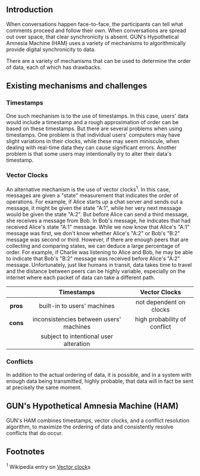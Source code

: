 ## Introduction

When conversations happen face-to-face, the participants can tell what comments proceed and follow their own.  When conversations are spread out over space, that clear synchronicity is absent.  GUN's Hypothetical Amnesia Machine (HAM) uses a variety of mechanisms to algorithmically provide digital synchronicity to data.

There are a variety of mechanisms that can be used to determine the order of data, each of which has drawbacks.  

## Existing mechanisms and challenges

### Timestamps

One such mechanism is to the use of timestamps.  In this case, users' data would include a timestamp and a rough approximation of order can be based on these timestamps.  But there are several problems when using timestamps.  One problem is that individual users' computers may have slight variations in their clocks, while these may seem miniscule, when dealing with real-time data they can cause significant errors.  Another problem is that some users may intentionally try to alter their data's timestamp.

### Vector Clocks

An alternative mechanism is the use of vector clocks<sup>1</sup>.  In this case, messages are given a "state" measurement that indicates the order of operations.  For example, if Alice starts up a chat server and sends out a message, it might be given the state "A:1", while her very next message would be given the state "A:2".  But before Alice can send a third message, she receives a message from Bob.  In Bob's message, he indicates that had received Alice's state "A:1" message.  While we now know that Alice's "A:1" message was first, we don't know whether Alice's "A:2" or Bob's "B:2" message was second or third.  However, if there are enough peers that are collecting and comparing states, we can deduce a large percentage of order.  For example, if Charlie was listening to Alice and Bob, he may be able to indicate that Bob's "B:2" message was received before Alice's "A:2" message.  Unfortunately, just like humans in transit, data takes time to travel and the distance between peers can be highly variable, especially on the internet where each packet of data can take a different path.

|          | Timestamps                              | Vector Clocks                |
|:--------:|:---------------------------------------:|:----------------------------:|
| **pros** | built-in to users' machines             | not dependent on clocks      |
| **cons** | inconsistencies between users' machines | high probability of conflict |
|          | subject to intentional user alteration  |                              |

### Conflicts

In addition to the actual ordering of data, it is possible, and in a system with enough data being transmitted, highly probable, that data will in fact be sent at precisely the same moment.

## GUN's Hypothetical Amnesia Machine (HAM)

GUN's HAM combines timestamps, vector clocks, and a conflict resolution algorithm, to maximize the ordering of data and consistently resolve conflicts that do occur.

## Footnotes
<sup>1</sup> Wikipedia entry on [Vector clock](https://en.wikipedia.org/wiki/Vector_clock)s